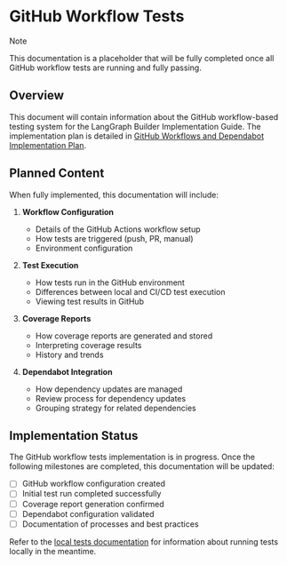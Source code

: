 # GitHub Workflow Tests

> [!NOTE]
> This documentation is a placeholder that will be fully completed once all GitHub workflow tests are running and fully passing.

## Overview

This document will contain information about the GitHub workflow-based testing system for the LangGraph Builder Implementation Guide. The implementation plan is detailed in [GitHub Workflows and Dependabot Implementation Plan](../plans/github-workflows-dependabot-plan.md).

## Planned Content

When fully implemented, this documentation will include:

1. **Workflow Configuration**
   - Details of the GitHub Actions workflow setup
   - How tests are triggered (push, PR, manual)
   - Environment configuration

2. **Test Execution**
   - How tests run in the GitHub environment
   - Differences between local and CI/CD test execution
   - Viewing test results in GitHub

3. **Coverage Reports**
   - How coverage reports are generated and stored
   - Interpreting coverage results
   - History and trends

4. **Dependabot Integration**
   - How dependency updates are managed
   - Review process for dependency updates
   - Grouping strategy for related dependencies

## Implementation Status

The GitHub workflow tests implementation is in progress. Once the following milestones are completed, this documentation will be updated:

- [ ] GitHub workflow configuration created
- [ ] Initial test run completed successfully
- [ ] Coverage report generation confirmed
- [ ] Dependabot configuration validated
- [ ] Documentation of processes and best practices

Refer to the [local tests documentation](./local-tests.md) for information about running tests locally in the meantime.
